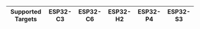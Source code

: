 | Supported Targets | ESP32-C3 | ESP32-C6 | ESP32-H2 | ESP32-P4 | ESP32-S3 |
| ----------------- | -------- | -------- | -------- | -------- | -------- |
